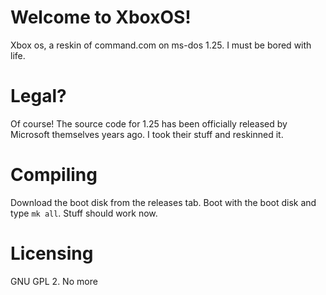 # Welcome to XboxOS!
Xbox os, a reskin of command.com on ms-dos 1.25. I must be bored with life.   
# Legal?  
Of course! The source code for 1.25 has been officially released by Microsoft themselves years ago. I took their stuff and reskinned it.  
# Compiling  
Download the boot disk from the releases tab. Boot with the boot disk and type ```mk all```. Stuff should work now.  
# Licensing  
GNU GPL 2. No more
